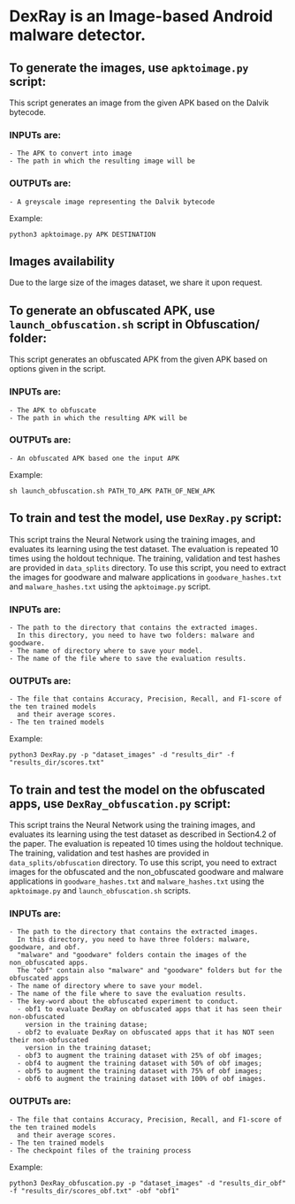 # DexRay is an Image-based Android malware detector.

## To generate the images, use ``apktoimage.py`` script:
This script generates an image from the given APK based on the Dalvik bytecode.

### INPUTs are: 
    - The APK to convert into image
    - The path in which the resulting image will be
### OUTPUTs are:
    - A greyscale image representing the Dalvik bytecode

Example: 

```python3 apktoimage.py APK DESTINATION ```

## Images availability

Due to the large size of the images dataset, we share it upon request.

## To generate an obfuscated APK, use ``launch_obfuscation.sh`` script in Obfuscation/ folder:
This script generates an obfuscated APK from the given APK based on options given in the script.

### INPUTs are: 
    - The APK to obfuscate
    - The path in which the resulting APK will be
### OUTPUTs are:
    - An obfuscated APK based one the input APK

Example: 

```sh launch_obfuscation.sh PATH_TO_APK PATH_OF_NEW_APK```

## To train and test the model, use ``DexRay.py`` script:
This script trains the Neural Network using the training images, and evaluates its learning using the test dataset.
The evaluation is repeated 10 times using the holdout technique.
The training, validation and test hashes are provided in `data_splits` directory.
To use this script, you need to extract the images for goodware and malware applications in `goodware_hashes.txt` and `malware_hashes.txt` using the `apktoimage.py` script.


### INPUTs are: 

    - The path to the directory that contains the extracted images. 
      In this directory, you need to have two folders: malware and goodware.
    - The name of directory where to save your model.
    - The name of the file where to save the evaluation results.

### OUTPUTs are:
    - The file that contains Accuracy, Precision, Recall, and F1-score of the ten trained models
      and their average scores.
    - The ten trained models

Example: 

```python3 DexRay.py -p "dataset_images" -d "results_dir" -f "results_dir/scores.txt"```


## To train and test the model on the obfuscated apps, use ``DexRay_obfuscation.py`` script:
This script trains the Neural Network using the training images, and evaluates its learning using the test dataset as described in Section4.2 of the paper.
The evaluation is repeated 10 times using the holdout technique.
The training, validation and test hashes are provided in `data_splits/obfuscation` directory.
To use this script, you need to extract images for the obfuscated and the non_obfuscated goodware and malware applications in `goodware_hashes.txt` and `malware_hashes.txt` using the `apktoimage.py` and `launch_obfuscation.sh` scripts.

### INPUTs are: 

    - The path to the directory that contains the extracted images. 
      In this directory, you need to have three folders: malware, goodware, and obf. 
      "malware" and "goodware" folders contain the images of the non_obfuscated apps.
      The "obf" contain also "malware" and "goodware" folders but for the obfuscated apps
    - The name of directory where to save your model.
    - The name of the file where to save the evaluation results.
    - The key-word about the obfuscated experiment to conduct. 
      - obf1 to evaluate DexRay on obfuscated apps that it has seen their non-obfuscated
        version in the training datase; 
      - obf2 to evaluate DexRay on obfuscated apps that it has NOT seen their non-obfuscated
        version in the training dataset; 
      - obf3 to augment the training dataset with 25% of obf images;  
      - obf4 to augment the training dataset with 50% of obf images; 
      - obf5 to augment the training dataset with 75% of obf images; 
      - obf6 to augment the training dataset with 100% of obf images.

    
### OUTPUTs are:
    - The file that contains Accuracy, Precision, Recall, and F1-score of the ten trained models 
      and their average scores.
    - The ten trained models
    - The checkpoint files of the training process

Example: 

```python3 DexRay_obfuscation.py -p "dataset_images" -d "results_dir_obf" -f "results_dir/scores_obf.txt" -obf "obf1"```
